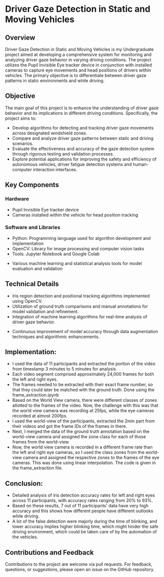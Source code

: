 # Driver Gaze Detection in Static and Moving Vehicles

## Overview
Driver Gaze Detection in Static and Moving Vehicles is my Undergraduate project aimed at developing a comprehensive system for monitoring and analyzing driver gaze behavior in varying driving conditions. The project utilizes the Pupil Invisible Eye tracker device in conjunction with installed cameras to capture eye movements and head positions of drivers within vehicles. The primary objective is to differentiate between driver gaze patterns in static environments and while driving.

## Objective
The main goal of this project is to enhance the understanding of driver gaze behavior and its implications in different driving conditions. Specifically, the project aims to:

- Develop algorithms for detecting and tracking driver gaze movements across designated windshield zones.
- Compare and analyze driver gaze patterns between static and driving scenarios.
- Evaluate the effectiveness and accuracy of the gaze detection system through rigorous testing and validation processes.
- Explore potential applications for improving the safety and efficiency of autonomous vehicles, driver fatigue detection systems and human-computer interaction interfaces.

## Key Components
### Hardware
- Pupil Invisible Eye tracker device
- Cameras installed within the vehicle for head position tracking

### Software and Libraries
- Python: Programming language used for algorithm development and implementation
- OpenCV: Library for image processing and computer vision tasks
- Tools: Jupyter Notebook and Google Colab
<!-- - TensorFlow: Deep learning framework for advanced feature extraction and classification -->
<!-- - Matplotlib and Plotly: Libraries for data visualization and analysis -->
- Various machine learning and statistical analysis tools for model evaluation and validation

## Technical Details
- Iris region detection and positional tracking algorithms implemented using OpenCV.
- Utilization of ground truth comparisons and manual annotations for model validation and refinement.
- Integration of machine learning algorithms for real-time analysis of driver gaze behavior.
<!-- - Development of a user-friendly interface for data visualization and analysis using Matplotlib and Plotly. -->
- Continuous improvement of model accuracy through data augmentation techniques and algorithmic enhancements.

## Implementation:
- I used the data of 11 participants and extracted the portion of the video from timestamp 3 minutes to 5 minutes for analysis. 
- Each video segment comprised approximately 24,000 frames for both the left and right eyes. 
- The frames needed to be extracted with their exact frame number, so that they could later be matched with the ground truth. Done using the frame_extraction.ipynb
- Based on the World View camera, there were different classes of zones allotted to the frames of the video. Now, the challenge with this was that the world view camera was recording at 25fps, while the eye cameras recorded at almost 200fps.
- I used the world-view of the participants, extracted the 2min part from their videos and got the frame IDs of the frames in there.
- Next, I merged the data of the ground truth annotation based on the world-view camera and assigned the zone class for each of those frames from the world-view.
- Now, the world view camera is recorded in a different frame rate than the left and right eye cameras, so I used the class zones from the world-view camera and assigned the respective zones to the frames of the eye cameras. This was done using linear interpolation. The code is given in the frame_extraction file.

## Conclusion:
- Detailed analysis of iris detection accuracy rates for left and right eyes across 11 participants, with accuracy rates ranging from 20% to 93%.
- Based on these results, 7 out of 11 participants’ data have very high accuracy and this shows how different people have different outlooks while driving.
- A lot of the false detection were majorly during the time of blinking, and lower accuracy implies higher blinking time, which might hinder the safe driving environment, which could be taken care of by the automation of the vehicles.

<!-- ## Usage
To use the Driver Gaze Detection system:
1. Install the required dependencies using the provided `requirements.txt` file.
2. Connect the Pupil Invisible Eye tracker device and ensure proper camera calibration.
3. Run the main Python script to start the gaze detection system.
4. Follow the instructions for data collection and analysis provided in the documentation. -->

## Contributions and Feedback
Contributions to the project are welcome via pull requests. For feedback, questions, or suggestions, please open an issue on the GitHub repository.

<!-- ## License -->
<!-- This project is licensed under the MIT License. See the LICENSE file for details. -->
